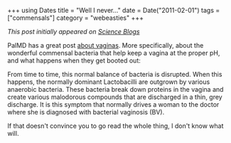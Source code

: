 +++
using Dates
title = "Well I never..."
date = Date("2011-02-01")
tags = ["commensals"]
category = "webeasties"
+++

_This post initially appeared on [Science Blogs](http://scienceblogs.com/webeasties)_

PalMD has a great post [about vaginas](http://goo.gl/e5zns). More specifically, about the wonderful commensal bacteria that help keep a vagina at the proper pH, and what happens when they get booted out:

From time to time, this normal balance of bacteria is disrupted.  When this happens, the normally dominant Lactobacilli are outgrown by various anaerobic bacteria.  These bacteria break down proteins in the vagina and create various malodorous compounds that are discharged in a thin, grey discharge.  It is this symptom that normally drives a woman to the doctor where she is diagnosed with bacterial vaginosis (BV).

If that doesn't convince you to go read the whole thing, I don't know what will.

      
  
